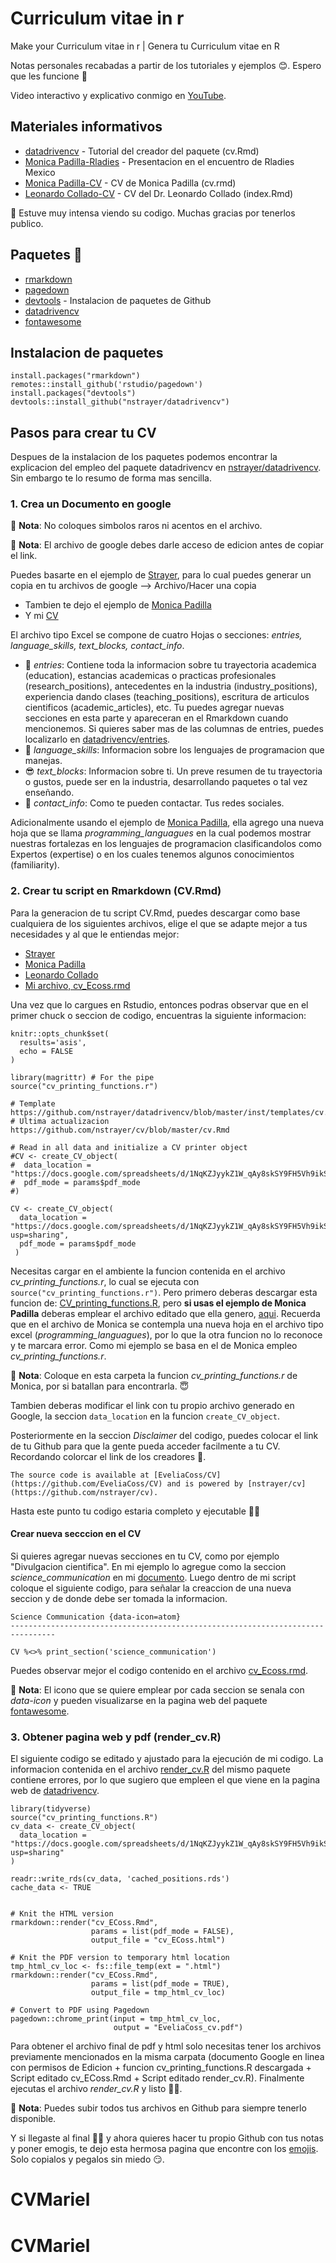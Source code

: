 # Curriculum vitae in r
Make your Curriculum vitae in r | Genera tu Curriculum vitae en R

Notas personales recabadas a partir de los tutoriales y ejemplos 😊. Espero que les funcione 💜

Video interactivo y explicativo conmigo en [YouTube](https://youtu.be/UpQ1PDt49qU?feature=shared).

## Materiales informativos

- [datadrivencv](https://github.com/nstrayer/datadrivencv) - Tutorial del creador del paquete (cv.Rmd)
- [Monica Padilla-Rladies](https://github.com/mpadilla905/curso-cv/tree/main/slides) - Presentacion en el encuentro de Rladies Mexico
- [Monica Padilla-CV](https://github.com/mpadilla905/mpadilla905.github.io) - CV de Monica Padilla (cv.rmd)
- [Leonardo Collado-CV](https://github.com/lcolladotor/cv) - CV del Dr. Leonardo Collado (index.Rmd)

💪 Estuve muy intensa viendo su codigo. Muchas gracias por tenerlos publico.

## Paquetes 📕

- [rmarkdown](https://rmarkdown.rstudio.com/articles_intro.html)
- [pagedown](https://github.com/rstudio/pagedown) 
- [devtools](https://www.r-project.org/nosvn/pandoc/devtools.html) - Instalacion de paquetes de Github
- [datadrivencv](https://nickstrayer.me/datadrivencv/)
- [fontawesome](https://github.com/rstudio/fontawesome)

## Instalacion de paquetes

```
install.packages("rmarkdown")
remotes::install_github('rstudio/pagedown')
install.packages("devtools")
devtools::install_github("nstrayer/datadrivencv")
```

## Pasos para crear tu CV

Despues de la instalacion de los paquetes podemos encontrar la explicacion del empleo del paquete datadrivencv en [nstrayer/datadrivencv](https://github.com/nstrayer/datadrivencv). Sin embargo te lo resumo de forma mas sencilla.

### 1. Crea un **Documento en google**

💜 **Nota**: No coloques simbolos raros ni acentos en el archivo.

💜 **Nota**: El archivo de google debes darle acceso de edicion antes de copiar el link.

Puedes basarte en el ejemplo de [Strayer](https://docs.google.com/spreadsheets/d/14MQICF2F8-vf8CKPF1m4lyGKO6_thG-4aSwat1e2TWc/edit#gid=917338460), para lo cual puedes generar un copia en tu archivos de google --> Archivo/Hacer una copia
 - Tambien te dejo el ejemplo de [Monica Padilla](https://docs.google.com/spreadsheets/d/1gy4_VaGXhYMi8TwakQGk80dWoYfrSY3Wkl4BqVxECNY/edit#gid=917338460)
 - Y mi [CV](https://docs.google.com/spreadsheets/d/1JckGt60BNWheMo23d6bloYLq27h2t5X7hGAXsj0Mlwo/edit?usp=sharing)

El archivo tipo Excel se compone de cuatro Hojas o secciones: *entries, language_skills, text_blocks, contact_info*.

- 🌟 *entries*: Contiene toda la informacion sobre tu trayectoria academica (education), estancias academicas o practicas profesionales (research_positions), antecedentes en la industria (industry_positions), experiencia dando clases (teaching_positions), escritura de articulos cientificos (academic_articles), etc. Tu puedes agregar nuevas secciones en esta parte y apareceran en el Rmarkdown cuando mencionemos. Si quieres saber mas de las columnas de entries, puedes localizarlo en [datadrivencv/entries](https://docs.google.com/spreadsheets/d/14MQICF2F8-vf8CKPF1m4lyGKO6_thG-4aSwat1e2TWc/edit#gid=917338460).
- 💋 *language_skills*: Informacion sobre los lenguajes de programacion que manejas.
- 😎 *text_blocks*: Informacion sobre ti. Un preve resumen de tu trayectoria o gustos, puede ser en la industria, desarrollando paquetes o tal vez enseñando. 
- 💅 *contact_info*: Como te pueden contactar. Tus redes sociales.

Adicionalmente usando el ejemplo de [Monica Padilla](https://docs.google.com/spreadsheets/d/1gy4_VaGXhYMi8TwakQGk80dWoYfrSY3Wkl4BqVxECNY/edit#gid=927831363), ella agrego una nueva hoja que se llama *programming_languagues* en la cual podemos mostrar nuestras fortalezas en los lenguajes de programacion clasificandolos como Expertos (expertise) o en los cuales tenemos algunos conocimientos (familiarity). 

### 2. Crear tu script en Rmarkdown (CV.Rmd)

Para la generacion de tu script CV.Rmd, puedes descargar como base cualquiera de los siguientes archivos, elige el que se adapte mejor a tus necesidades y al que le entiendas mejor:

- [Strayer](https://github.com/nstrayer/cv/blob/master/cv.Rmd)
- [Monica Padilla](https://github.com/mpadilla905/mpadilla905.github.io/blob/master/cv.rmd)
- [Leonardo Collado](https://github.com/lcolladotor/cv/blob/gh-pages/index.Rmd)
- [Mi archivo, cv_Ecoss.rmd](https://github.com/EveliaCoss/Make_yourCV/blob/9144ab773fe8295208d4a9d0d0572c1085ef73a6/cv_ECoss.rmd)

Una vez que lo cargues en Rstudio, entonces podras observar que en el primer chuck o seccion de codigo, encuentras la siguiente informacion:

```
knitr::opts_chunk$set(
  results='asis', 
  echo = FALSE
)

library(magrittr) # For the pipe
source("cv_printing_functions.r")

# Template https://github.com/nstrayer/datadrivencv/blob/master/inst/templates/cv.Rmd
# Ultima actualizacion https://github.com/nstrayer/cv/blob/master/cv.Rmd

# Read in all data and initialize a CV printer object
#CV <- create_CV_object(
#  data_location = "https://docs.google.com/spreadsheets/d/1NqKZJyykZ1W_qAy8skSY9FH5Vh9ikSiUOuvYSTz_gkc/edit#gid=917338460",  
#  pdf_mode = params$pdf_mode
#)

CV <- create_CV_object(
  data_location = "https://docs.google.com/spreadsheets/d/1NqKZJyykZ1W_qAy8skSY9FH5Vh9ikSiUOuvYSTz_gkc/edit?usp=sharing",  
  pdf_mode = params$pdf_mode
 )
```

Necesitas cargar en el ambiente la funcion contenida en el archivo *cv_printing_functions.r*, lo cual se ejecuta con `source("cv_printing_functions.r")`. Pero primero deberas descargar esta funcion de: [CV_printing_functions.R](https://github.com/nstrayer/cv/blob/master/CV_printing_functions.R), pero **si usas el ejemplo de Monica Padilla** deberas emplear el archivo editado que ella genero, [aqui](https://github.com/mpadilla905/mpadilla905.github.io/blob/master/cv_printing_functions.r). Recuerda que en el archivo de Monica se contempla una nueva hoja en el archivo tipo excel (*programming_languagues*), por lo que la otra funcion no lo reconoce y te marcara error. Como mi ejemplo se basa en el de Monica empleo *cv_printing_functions.r*.

💜 **Nota**: Coloque en esta carpeta la funcion *cv_printing_functions.r* de Monica, por si batallan para encontrarla. 😇

Tambien deberas modificar el link con tu propio archivo generado en Google, la seccion `data_location` en la funcion `create_CV_object`. 

Posteriormente en la seccion *Disclaimer* del codigo, puedes colocar el link de tu Github para que la gente pueda acceder facilmente a tu CV. Recordando colorcar el link de los creadores 💫.

```
The source code is available at [EveliaCoss/CV](https://github.com/EveliaCoss/CV) and is powered by [nstrayer/cv](https://github.com/nstrayer/cv).
```

Hasta este punto tu codigo estaria completo y ejecutable 🌟😎

#### Crear nueva secccion en el CV

Si quieres agregar nuevas secciones en tu CV, como por ejemplo "Divulgacion cientifica". En mi ejemplo lo agregue como la seccion *science_communication* en mi [documento](https://docs.google.com/spreadsheets/d/1JckGt60BNWheMo23d6bloYLq27h2t5X7hGAXsj0Mlwo/edit?usp=sharing). Luego dentro de mi script coloque el siguiente codigo, para señalar la creaccion de una nueva seccion y de donde debe ser tomada la informacion. 

```
Science Communication {data-icon=atom}
--------------------------------------------------------------------------------
```
```{r}
CV %<>% print_section('science_communication')
```

Puedes observar mejor el codigo contenido en el archivo [cv_Ecoss.rmd](https://github.com/EveliaCoss/Make_yourCV/blob/9144ab773fe8295208d4a9d0d0572c1085ef73a6/cv_ECoss.rmd).

💜 **Nota**: El icono que se quiere emplear por cada seccion se senala con *data-icon* y pueden visualizarse en la pagina web del paquete [fontawesome](https://fontawesome.com/v5/icons/atom?s=solid).

### 3. Obtener pagina web y pdf (render_cv.R)

El siguiente codigo se editado y ajustado para la ejecución de mi codigo. La informacion contenida en el archivo [render_cv.R](https://github.com/nstrayer/cv/blob/master/render_cv.R) del mismo paquete contiene errores, por lo que sugiero que empleen el que viene en la pagina web de [datadrivencv](https://nickstrayer.me/datadrivencv/#render_cvr).

```
library(tidyverse)
source("cv_printing_functions.R")
cv_data <- create_CV_object(
  data_location = "https://docs.google.com/spreadsheets/d/1NqKZJyykZ1W_qAy8skSY9FH5Vh9ikSiUOuvYSTz_gkc/edit?usp=sharing"
)

readr::write_rds(cv_data, 'cached_positions.rds')
cache_data <- TRUE


# Knit the HTML version
rmarkdown::render("cv_ECoss.Rmd",
                  params = list(pdf_mode = FALSE),
                  output_file = "cv_ECoss.html")

# Knit the PDF version to temporary html location
tmp_html_cv_loc <- fs::file_temp(ext = ".html")
rmarkdown::render("cv_ECoss.Rmd",
                  params = list(pdf_mode = TRUE),
                  output_file = tmp_html_cv_loc)

# Convert to PDF using Pagedown
pagedown::chrome_print(input = tmp_html_cv_loc,
                       output = "EveliaCoss_cv.pdf")

```

Para obtener el archivo final de pdf y html solo necesitas tener los archivos previamente mencionados en la misma carpata (documento Google en linea con permisos de Edicion + funcion cv_printing_functions.R descargada + Script editado cv_ECoss.Rmd + Script editado render_cv.R). Finalmente ejecutas el archivo *render_cv.R* y listo 🌟💜.

💜 **Nota**: Puedes subir todos tus archivos en Github para siempre tenerlo disponible.

Y si llegaste al final 🌟💜 y ahora quieres hacer tu propio Github con tus notas y poner emogis, te dejo esta hermosa pagina que encontre con los [emojis](https://gist.github.com/rxaviers/7360908). Solo copialos y pegalos sin miedo 😏. 








# CVMariel
# CVMariel
